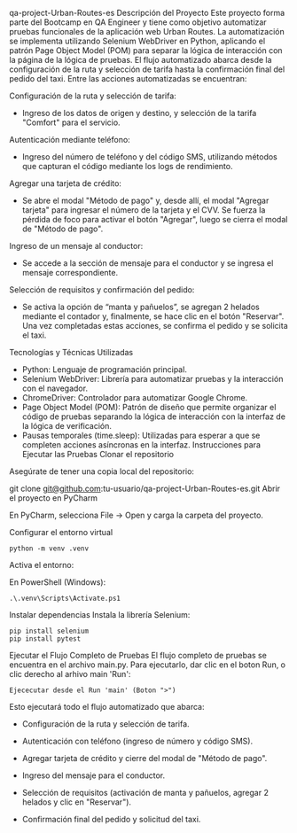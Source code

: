 qa-project-Urban-Routes-es
Descripción del Proyecto
Este proyecto forma parte del Bootcamp en QA Engineer y tiene como objetivo automatizar pruebas funcionales de la aplicación web Urban Routes.
La automatización se implementa utilizando Selenium WebDriver en Python, aplicando el patrón Page Object Model (POM) para separar la lógica de interacción con la página de la lógica de pruebas.
El flujo automatizado abarca desde la configuración de la ruta y selección de tarifa hasta la confirmación final del pedido del taxi. Entre las acciones automatizadas se encuentran:

Configuración de la ruta y selección de tarifa:
* Ingreso de los datos de origen y destino, y selección de la tarifa "Comfort" para el servicio.

Autenticación mediante teléfono:
* Ingreso del número de teléfono y del código SMS, utilizando métodos que capturan el código mediante los logs de rendimiento.

Agregar una tarjeta de crédito:
* Se abre el modal "Método de pago" y, desde allí, el modal "Agregar tarjeta" para ingresar el número de la tarjeta y el CVV. Se fuerza la pérdida de foco para activar el botón "Agregar", luego se cierra el modal de "Método de pago".

Ingreso de un mensaje al conductor:
* Se accede a la sección de mensaje para el conductor y se ingresa el mensaje correspondiente.

Selección de requisitos y confirmación del pedido:
* Se activa la opción de “manta y pañuelos”, se agregan 2 helados mediante el contador y, finalmente, se hace clic en el botón "Reservar". Una vez completadas estas acciones, se confirma el pedido y se solicita el taxi.

Tecnologías y Técnicas Utilizadas
* Python: Lenguaje de programación principal.
* Selenium WebDriver: Librería para automatizar pruebas y la interacción con el navegador.
* ChromeDriver: Controlador para automatizar Google Chrome.
* Page Object Model (POM): Patrón de diseño que permite organizar el código de pruebas separando la lógica de interacción con la interfaz de la lógica de verificación.
* Pausas temporales (time.sleep): Utilizadas para esperar a que se completen acciones asíncronas en la interfaz.
Instrucciones para Ejecutar las Pruebas
Clonar el repositorio

Asegúrate de tener una copia local del repositorio:

git clone git@github.com:tu-usuario/qa-project-Urban-Routes-es.git
Abrir el proyecto en PyCharm

En PyCharm, selecciona File → Open y carga la carpeta del proyecto.

Configurar el entorno virtual

    python -m venv .venv
Activa el entorno:

En PowerShell (Windows):

    .\.venv\Scripts\Activate.ps1
Instalar dependencias
Instala la librería Selenium:

    pip install selenium
    pip install pytest
Ejecutar el Flujo Completo de Pruebas
El flujo completo de pruebas se encuentra en el archivo main.py. Para ejecutarlo, dar clic en el boton Run, o clic derecho al arhivo main 'Run':

    Ejececutar desde el Run 'main' (Boton ">")
Esto ejecutará todo el flujo automatizado que abarca:

* Configuración de la ruta y selección de tarifa.

* Autenticación con teléfono (ingreso de número y código SMS).

* Agregar tarjeta de crédito y cierre del modal de "Método de pago".

* Ingreso del mensaje para el conductor.

* Selección de requisitos (activación de manta y pañuelos, agregar 2 helados y clic en "Reservar").

* Confirmación final del pedido y solicitud del taxi.